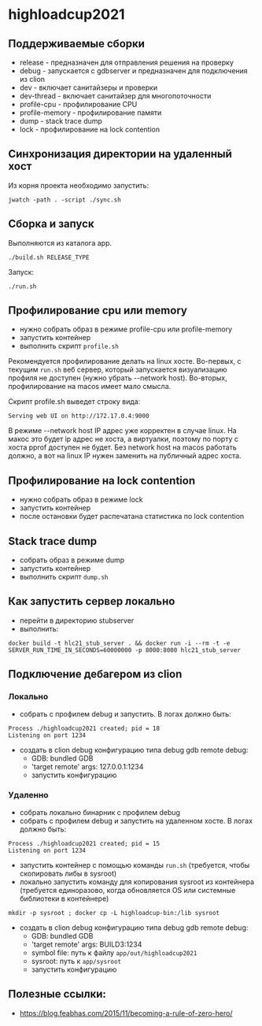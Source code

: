 # highloadcup2021

## Поддерживаемые сборки

- release - предназначен для отправления решения на проверку
- debug - запускается с gdbserver и предназначен для подключения из clion
- dev - включает санитайзеры и проверки
- dev-thread - включает санитайзер для многопоточности
- profile-cpu - профилирование CPU
- profile-memory - профилирование памяти
- dump - stack trace dump
- lock - профилирование на lock contention

## Синхронизация директории на удаленный хост

Из корня проекта необходимо запустить:

```
jwatch -path . -script ./sync.sh
```

## Сборка и запуск

Выполняются из каталога app.

```
./build.sh RELEASE_TYPE
```

Запуск:

```
./run.sh
```

## Профилирование cpu или memory

- нужно собрать образ в режиме profile-cpu или profile-memory
- запустить контейнер
- выполнить скрипт `profile.sh`

Рекомендуется профилирование делать на linux хосте. Во-первых, с текущим `run.sh` веб сервер, который запускается
визуализацию профиля не доступен (нужно убрать --network host). Во-вторых, профилирование на macos имеет мало смысла.

Скрипт profile.sh выведет строку вида:

```
Serving web UI on http://172.17.0.4:9000
```

В режиме --network host IP адрес уже корректен в случае linux. На макос это будет ip адрес не хоста, а виртуалки,
поэтому по порту с хоста pprof доступен не будет. Без network host на macos работать должно, а вот на linux IP нужен
заменить на публичный адрес хоста.

## Профилирование на lock contention

- нужно собрать образ в режиме lock
- запустить контейнер
- после остановки будет распечатана статистика по lock contention

## Stack trace dump

- собрать образ в режиме dump
- запустить контейнер
- выполнить скрипт `dump.sh`

## Как запустить сервер локально

- перейти в директорию stubserver
- выполнить:

```
docker build -t hlc21_stub_server . && docker run -i --rm -t -e SERVER_RUN_TIME_IN_SECONDS=60000000 -p 8000:8000 hlc21_stub_server
```

## Подключение дебагером из clion

### Локально

- собрать с профилем debug и запустить. В логах должно быть:

```
Process ./highloadcup2021 created; pid = 18
Listening on port 1234
```

- создать в clion debug конфигурацию типа debug gdb remote debug:
    - GDB: bundled GDB
    - 'target remote' args: 127.0.0.1:1234
    - запустить конфигурацию

### Удаленно

- собрать локально бинарник с профилем debug
- собрать с профилем debug и запустить на удаленном хосте. В логах должно быть:

```
Process ./highloadcup2021 created; pid = 15
Listening on port 1234
```

- запустить контейнер с помощью команды `run.sh` (требуется, чтобы скопировать либы в sysroot)
- локально запустить команду для копирования sysroot из контейнера (требуется единоразово, когда обновляется OS или
  системные библиотеки в контейнере)

```
mkdir -p sysroot ; docker cp -L highloadcup-bin:/lib sysroot
```

- создать в clion debug конфигурацию типа debug gdb remote debug:
    - GDB: bundled GDB
    - 'target remote' args: BUILD3:1234
    - symbol file: путь к файлу `app/out/highloadcup2021`
    - sysroot: путь к `app/sysroot`
    - запустить конфигурацию

## Полезные ссылки:

- https://blog.feabhas.com/2015/11/becoming-a-rule-of-zero-hero/
